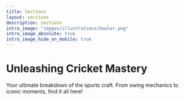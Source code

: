 ```yaml
---
title: Sections
layout: sections
description: sections
intro_image: "images/illustrations/bowler.png"
intro_image_absolute: true
intro_image_hide_on_mobile: true
---
```


# Unleashing Cricket Mastery  

Your ultimate breakdown of the sports craft. From swing mechanics to iconic moments, find it all here!
